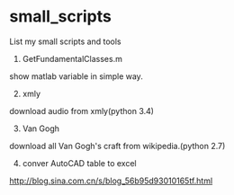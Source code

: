 # small_scripts
List my small scripts and tools

1. GetFundamentalClasses.m 
  
  show matlab variable in simple way.

2. xmly

  download audio from xmly(python 3.4)
  
3. Van Gogh

  download all Van Gogh's craft from wikipedia.(python 2.7)
  
4. conver AutoCAD table to excel

  http://blog.sina.com.cn/s/blog_56b95d93010165tf.html


